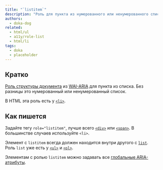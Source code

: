 ```yaml
---
title: "`listitem`"
description: "Роль для пункта из нумерованного или ненумерованного списка."
authors:
  - doka-dog
related:
  - html/ul
  - a11y/role-list
  - html/li
tags:
  - doka
  - placeholder
---
```


## Кратко

[Роль структуры документа](/a11y/aria-roles/#roli-struktury-dokumenta) из [WAI-ARIA](/a11y/aria-intro/#specifikaciya) для пункта из списка. Без разницы это нумерованный или ненумерованный список.

В HTML эта роль есть у [`<li>`](/html/li/).

## Как пишется

Задайте тегу `role="listitem"`, лучше всего [`<div>`](/html/div/) или [`<span>`](/html/span/). В большинстве случаев используйте `<li>`.

Элемент с `listitem` всегда должен находится внутри другого с [`list`](/a11y/role-list/). Роль `list` уже есть у [`<ul>`](/html/ul/) и [`<ol>`](/html/ol/).

Элементам с ролью `listitem` можно задавать все [глобальные ARIA-атрибуты](/a11y/aria-attrs/#globalnye-atributy).
